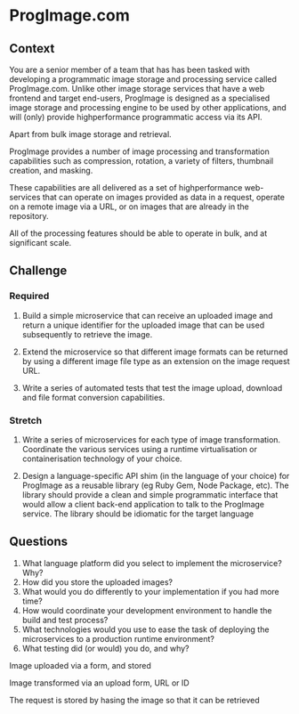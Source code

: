 # ProgImage.com


## Context
You are a senior member of a team that has has been tasked with developing a programmatic image storage and processing service called ProgImage.com. Unlike other image storage services that have a web frontend and target end-users, ProgImage is designed as a specialised image storage and processing engine to be used by other applications, and will (only) provide highperformance programmatic access via its API. 

Apart from bulk image storage and retrieval.

ProgImage provides a number of image processing and transformation capabilities such as compression, rotation, a variety of filters, thumbnail creation, and masking.

These capabilities are all delivered as a set of highperformance web-services that can operate on images provided as data in a request, operate on a remote image via a URL, or on images that are already in the repository. 

All of the processing features should be able to operate in bulk, and at significant scale. 

## Challenge

### Required

1. Build a simple microservice that can receive an uploaded image and return a unique identifier for the uploaded image that can be used subsequently to retrieve the image.

1. Extend the microservice so that different image formats can be returned by using a different image file type as an extension on the image request URL.

1. Write a series of automated tests that test the image upload, download and file format conversion capabilities.

### Stretch

1. Write a series of microservices for each type of image transformation. Coordinate the various services using a runtime virtualisation or containerisation technology of your choice.

1. Design a language-specific API shim (in the language of your choice) for ProgImage as a reusable library (eg Ruby Gem, Node Package, etc). The library should provide a clean and simple programmatic interface that would allow a client back-end application to talk to the ProgImage service. The library should be idiomatic for the target language

## Questions

1. What language platform did you select to implement the microservice? Why?
1. How did you store the uploaded images?
1. What would you do differently to your implementation if you had more time?
1. How would coordinate your development environment to handle the build and test process?
1. What technologies would you use to ease the task of deploying the microservices to a production runtime environment?
1. What testing did (or would) you do, and why?

Image uploaded via a form, and stored

Image transformed via an upload form, URL or ID

The request is stored by hasing the image so that it can be retrieved